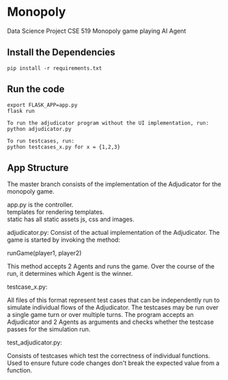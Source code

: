 # Monopoly

Data Science Project CSE 519
Monopoly game playing AI Agent

## Install the Dependencies

```
pip install -r requirements.txt
```

## Run the code

```
export FLASK_APP=app.py
flask run

To run the adjudicator program without the UI implementation, run:
python adjudicator.py

To run testcases, run:
python testcases_x.py for x = {1,2,3}
```

## App Structure
The master branch consists of the implementation of the Adjudicator for the monopoly game.

app.py is the controller.  
templates for rendering templates.  
static has all static assets js, css and images.

adjudicator.py:
Consist of the actual implementation of the Adjudicator. The game is started by invoking the method: 

runGame(player1, player2)

This method accepts 2 Agents and runs the game. Over the course of the run, it determines which Agent is the winner.

testcase_x.py:

All files of this format represent test cases that can be independently run to simulate individual flows of the Adjudicator. The testcases may be run over a single game turn or over multiple turns.
The program accepts an Adjudicator and 2 Agents as arguments and checks whether the testcase passes for the simulation run.

test_adjudicator.py:

Consists of testcases which test the correctness of individual functions. Used to ensure future code changes don't break the expected value from a function.